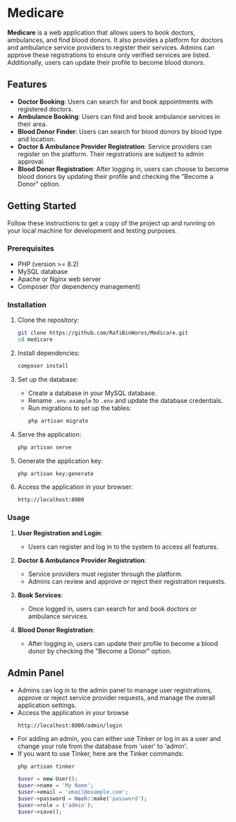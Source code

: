 # Medicare

**Medicare** is a web application that allows users to book doctors, ambulances, and find blood donors. It also provides a platform for doctors and ambulance service providers to register their services. Admins can approve these registrations to ensure only verified services are listed. Additionally, users can update their profile to become blood donors.

## Features

-   **Doctor Booking**: Users can search for and book appointments with registered doctors.
-   **Ambulance Booking**: Users can find and book ambulance services in their area.
-   **Blood Donor Finder**: Users can search for blood donors by blood type and location.
-   **Doctor & Ambulance Provider Registration**: Service providers can register on the platform. Their registrations are subject to admin approval.
-   **Blood Donor Registration**: After logging in, users can choose to become blood donors by updating their profile and checking the "Become a Donor" option.

## Getting Started

Follow these instructions to get a copy of the project up and running on your local machine for development and testing purposes.

### Prerequisites

-   PHP (version >= 8.2)
-   MySQL database
-   Apache or Nginx web server
-   Composer (for dependency management)

### Installation

1. Clone the repository:

    ```bash
    git clone https://github.com/RafiBinWores/Medicare.git
    cd medicare
    ```

2. Install dependencies:

    ```bash
    composer install
    ```

3. Set up the database:

    - Create a database in your MySQL database.
    - Rename `.env.example` to `.env` and update the database credentials.
    - Run migrations to set up the tables:
        ```bash
        php artisan migrate
        ```

4. Serve the application:

    ```bash
    php artisan serve
    ```

5. Generate the application key:

    ```bash
    php artisan key:generate

    ```

6. Access the application in your browser:
    ```
    http://localhost:8000
    ```

### Usage

1. **User Registration and Login**:

    - Users can register and log in to the system to access all features.

2. **Doctor & Ambulance Provider Registration**:

    - Service providers must register through the platform.
    - Admins can review and approve or reject their registration requests.

3. **Book Services**:

    - Once logged in, users can search for and book doctors or ambulance services.

4. **Blood Donor Registration**:
    - After logging in, users can update their profile to become a blood donor by checking the "Become a Donor" option.

## Admin Panel

-   Admins can log in to the admin panel to manage user registrations, approve or reject service provider requests, and manage the overall application settings.
-   Access the application in your browse
    ```
    http://localhost:8000/admin/login
    ```
-   For adding an admin, you can either use Tinker or log in as a user and change your role from the database from 'user' to 'admin'.
-   If you want to use Tinker, here are the Tinker commands:
    ```bash
    php artisan tinker
    ```
    ```php
    $user = new User();
    $user->name = 'My Name';
    $user->email = 'email@example.com';
    $user->password = Hash::make('password');
    $user->role = ('admin');
    $user->save();
    ```
